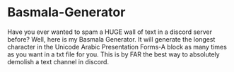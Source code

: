 # Basmala-Generator
Have you ever wanted to spam a HUGE wall of text in a discord server before? Well, here is my Basmala Generator. It will generate the longest character in the Unicode Arabic Presentation Forms-A block as many times as you want in a txt file for you. This is by FAR the best way to absolutely demolish a text channel in discord.


